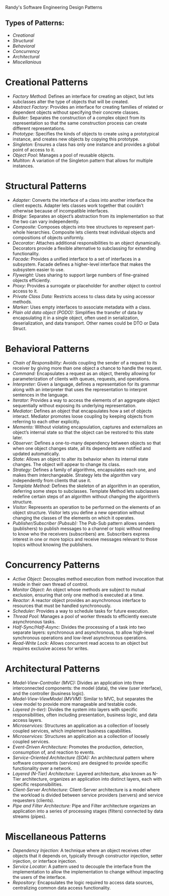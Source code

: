 Randy's Software Engineering Design Patterns

## Types of Patterns:
- *Creational*
- *Structural*
- *Behavioral*
- *Concurrency*
- *Architectural*
- *Miscellanious*

# Creational Patterns
- *Factory Method:* Defines an interface for creating an object, but lets subclasses alter the type of objects that will be created.
- *Abstract Factory:* Provides an interface for creating families of related or dependent objects without specifying their concrete classes.
- *Builder:* Separates the construction of a complex object from its representation so that the same construction process can create different representations.
- *Prototype:* Specifies the kinds of objects to create using a prototypical instance, and creates new objects by copying this prototype.
- *Singleton:* Ensures a class has only one instance and provides a global point of access to it.
- *Object Pool:* Manages a pool of reusable objects.
- *Multiton:* A variation of the Singleton pattern that allows for multiple instances.

# Structural Patterns
- *Adapter:* Converts the interface of a class into another interface the client expects. Adapter lets classes work together that couldn’t otherwise because of incompatible interfaces.
- *Bridge:* Separates an object’s abstraction from its implementation so that the two can vary independently.
- *Composite:* Composes objects into tree structures to represent part-whole hierarchies. Composite lets clients treat individual objects and compositions of objects uniformly.
- *Decorator:* Attaches additional responsibilities to an object dynamically. Decorators provide a flexible alternative to subclassing for extending functionality.
- *Facade:* Provides a unified interface to a set of interfaces in a subsystem. Facade defines a higher-level interface that makes the subsystem easier to use.
- *Flyweight:* Uses sharing to support large numbers of fine-grained objects efficiently.
- *Proxy:* Provides a surrogate or placeholder for another object to control access to it.
- *Private Class Data:* Restricts access to class data by using accessor methods.
- *Marker:* Uses empty interfaces to associate metadata with a class.
- *Plain old data object (PODO):* Simplifies the transfer of data by encapsulating it in a single object, often used in serialization, deserialization, and data transport. Other names could be DTO or Data Struct.

# Behavioral Patterns
- *Chain of Responsibility:* Avoids coupling the sender of a request to its receiver by giving more than one object a chance to handle the request.
- *Command:* Encapsulates a request as an object, thereby allowing for parameterization of clients with queues, requests, and operations.
- *Interpreter:* Given a language, defines a representation for its grammar along with an interpreter that uses the representation to interpret sentences in the language.
- *Iterator:* Provides a way to access the elements of an aggregate object sequentially without exposing its underlying representation.
- *Mediator:* Defines an object that encapsulates how a set of objects interact. Mediator promotes loose coupling by keeping objects from referring to each other explicitly.
- *Memento:* Without violating encapsulation, captures and externalizes an object’s internal state so that the object can be restored to this state later.
- *Observer:* Defines a one-to-many dependency between objects so that when one object changes state, all its dependents are notified and updated automatically.
- *State:* Allows an object to alter its behavior when its internal state changes. The object will appear to change its class.
- *Strategy:* Defines a family of algorithms, encapsulates each one, and makes them interchangeable. Strategy lets the algorithm vary independently from clients that use it.
- *Template Method:* Defines the skeleton of an algorithm in an operation, deferring some steps to subclasses. Template Method lets subclasses redefine certain steps of an algorithm without changing the algorithm’s structure.
- *Visitor:* Represents an operation to be performed on the elements of an object structure. Visitor lets you define a new operation without changing the classes of the elements on which it operates.
- *Publisher/Subscriber (Pubsub):* The Pub-Sub pattern allows senders (publishers) to publish messages to a channel or topic without needing to know who the receivers (subscribers) are. Subscribers express interest in one or more topics and receive messages relevant to those topics without knowing the publishers.

# Concurrency Patterns
- *Active Object:* Decouples method execution from method invocation that reside in their own thread of control.
- *Monitor Object:* An object whose methods are subject to mutual exclusion, ensuring that only one method is executed at a time.
- *Reactor:* A reactor object provides an asynchronous interface to resources that must be handled synchronously.
- *Scheduler:* Provides a way to schedule tasks for future execution.
- *Thread Pool:* Manages a pool of worker threads to efficiently execute asynchronous tasks.
- *Half-Sync/Half-Async:* Divides the processing of a task into two separate layers: synchronous and asynchronous, to allow high-level synchronous operations and low-level asynchronous operations.
- *Read-Write Lock:* Allows concurrent read access to an object but requires exclusive access for writes.

# Architectural Patterns
- *Model-View-Controller (MVC):* Divides an application into three interconnected components: the model (data), the view (user interface), and the controller (business logic).
- *Model-View-ViewModel (MVVM):* Similar to MVC, but separates the view model to provide more manageable and testable code.
- *Layered (n-tier):* Divides the system into layers with specific responsibilities, often including presentation, business logic, and data access layers.
- *Microservices:* Structures an application as a collection of loosely coupled services, which implement business capabilities.
- *Microservices:* Structures an application as a collection of loosely coupled services.
- *Event-Driven Architecture:* Promotes the production, detection, consumption of, and reaction to events.
- *Service-Oriented Architecture (SOA):* An architectural pattern where software components (services) are designed to provide specific functionality over a network. 
- *Layered (N-Tier) Architecture:* Layered architecture, also known as N-Tier architecture, organizes an application into distinct layers, each with specific responsibilities.
- *Client-Server Architecture:* Client-Server architecture is a model where the workload is divided between service providers (servers) and service requesters (clients).
- *Pipe and Filter Architecture:* Pipe and Filter architecture organizes an application into a series of processing stages (filters) connected by data streams (pipes).

# Miscellaneous Patterns
- *Dependency Injection:* A technique where an object receives other objects that it depends on, typically through constructor injection, setter injection, or interface injection.
- *Service Locator:* A pattern used to decouple the interface from the implementation to allow the implementation to change without impacting the users of the interface.
- *Repository:* Encapsulates the logic required to access data sources, centralizing common data access functionality.
